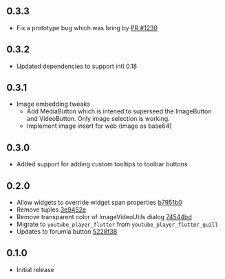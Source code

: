 ## 0.3.3
* Fix a prototype bug which was bring by [PR #1230](https://github.com/singerdmx/flutter-quill/pull/1230#issuecomment-1560597099)

## 0.3.2
* Updated dependencies to support intl 0.18

## 0.3.1
* Image embedding tweaks
  * Add MediaButton which is intened to superseed the ImageButton and VideoButton. Only image selection is working.
  * Implement image insert for web (image as base64)

## 0.3.0

* Added support for adding custom tooltips to toolbar buttons

## 0.2.0

* Allow widgets to override widget span properties [b7951b0](https://github.com/singerdmx/flutter-quill/commit/b7951b02c9086ea42e7aad6d78e6c9b0297562e5)
* Remove tuples [3e9452e](https://github.com/singerdmx/flutter-quill/commit/3e9452e675e8734ff50364c5f7b5d34088d5ff05)
* Remove transparent color of ImageVideoUtils dialog [74544bd](https://github.com/singerdmx/flutter-quill/commit/74544bd945a9d212ca1e8d6b3053dbecee22b720)
* Migrate to `youtube_player_flutter` from `youtube_player_flutter_quill`
* Updates to forumla button [5228f38](https://github.com/singerdmx/flutter-quill/commit/5228f389ba6f37d61d445cfe138c19fcf8766d71)

## 0.1.0

* Initial release
